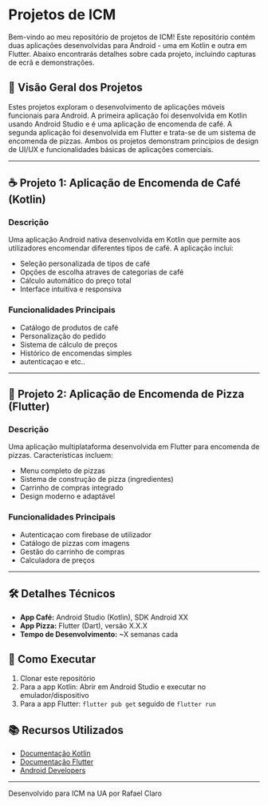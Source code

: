 # Projetos de ICM

Bem-vindo ao meu repositório de projetos de ICM! Este repositório contém duas aplicações desenvolvidas para Android - uma em Kotlin e outra em Flutter. Abaixo encontrarás detalhes sobre cada projeto, incluindo capturas de ecrã e demonstrações.

## 📌 Visão Geral dos Projetos

Estes projetos exploram o desenvolvimento de aplicações móveis funcionais para Android. A primeira aplicação foi desenvolvida em Kotlin usando Android Studio e é uma aplicação de encomenda de café. A segunda aplicação foi desenvolvida em Flutter e trata-se de um sistema de encomenda de pizzas. Ambos os projetos demonstram princípios de design de UI/UX e funcionalidades básicas de aplicações comerciais.

---

## ☕ Projeto 1: Aplicação de Encomenda de Café (Kotlin)

### Descrição
Uma aplicação Android nativa desenvolvida em Kotlin que permite aos utilizadores encomendar diferentes tipos de café. A aplicação inclui:

- Seleção personalizada de tipos de café
- Opções de escolha atraves de categorias de café
- Cálculo automático do preço total
- Interface intuitiva e responsiva

### Funcionalidades Principais
- Catálogo de produtos de café
- Personalização do pedido
- Sistema de cálculo de preços
- Histórico de encomendas simples
- autenticaçao e etc..


---



## 🍕 Projeto 2: Aplicação de Encomenda de Pizza (Flutter)

### Descrição
Uma aplicação multiplataforma desenvolvida em Flutter para encomenda de pizzas. Características incluem:

- Menu completo de pizzas
- Sistema de construção de pizza (ingredientes)
- Carrinho de compras integrado
- Design moderno e adaptável

### Funcionalidades Principais
- Autenticaçao com firebase de utilizador
- Catálogo de pizzas com imagens
- Gestão do carrinho de compras
- Calculadora de preços


---

## 🛠️ Detalhes Técnicos
- **App Café:** Android Studio (Kotlin), SDK Android XX
- **App Pizza:** Flutter (Dart), versão X.X.X
- **Tempo de Desenvolvimento:** ~X semanas cada

## 📱 Como Executar
1. Clonar este repositório
2. Para a app Kotlin: Abrir em Android Studio e executar no emulador/dispositivo
3. Para a app Flutter: `flutter pub get` seguido de `flutter run`

## 📚 Recursos Utilizados
- [Documentação Kotlin](https://kotlinlang.org/docs/home.html)
- [Documentação Flutter](https://docs.flutter.dev/)
- [Android Developers](https://developer.android.com)

---

Desenvolvido para ICM na UA por Rafael Claro

